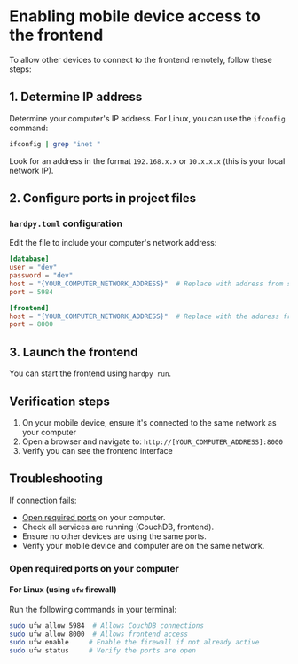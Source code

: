 # Enabling mobile device access to the frontend

To allow other devices to connect to the frontend remotely, follow these steps:

## 1. Determine IP address

Determine your computer's IP address. For Linux, you can use the `ifconfig` command:

```bash
ifconfig | grep "inet "
```

Look for an address in the format `192.168.x.x` or `10.x.x.x` (this is your local network IP).

## 2. Configure ports in project files

### `hardpy.toml` configuration

Edit the file to include your computer's network address:

```toml
[database]
user = "dev"
password = "dev"
host = "{YOUR_COMPUTER_NETWORK_ADDRESS}"  # Replace with address from step 1
port = 5984

[frontend]
host = "{YOUR_COMPUTER_NETWORK_ADDRESS}"  # Replace with the address from step 1 or insert "0.0.0.0"
port = 8000
```

## 3. Launch the frontend

You can start the frontend using `hardpy run`.

## Verification steps

1. On your mobile device, ensure it's connected to the same network as your computer
2. Open a browser and navigate to: `http://[YOUR_COMPUTER_ADDRESS]:8000`
3. Verify you can see the frontend interface

## Troubleshooting

If connection fails:

- [Open required ports](#open-required-ports-on-your-computer) on your computer.
- Check all services are running (CouchDB, frontend).
- Ensure no other devices are using the same ports.
- Verify your mobile device and computer are on the same network.

### Open required ports on your computer

#### For Linux (using `ufw` firewall)

Run the following commands in your terminal:

```bash
sudo ufw allow 5984  # Allows CouchDB connections
sudo ufw allow 8000  # Allows frontend access
sudo ufw enable     # Enable the firewall if not already active
sudo ufw status     # Verify the ports are open
```

